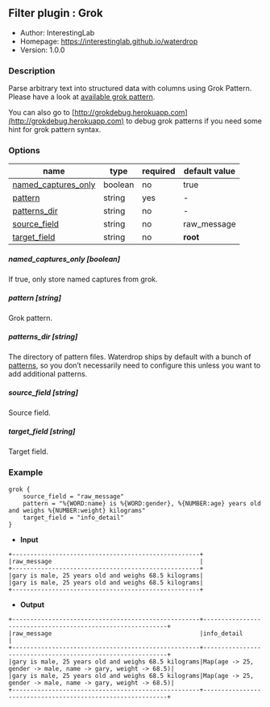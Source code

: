 ## Filter plugin : Grok

* Author: InterestingLab
* Homepage: https://interestinglab.github.io/waterdrop
* Version: 1.0.0

### Description

Parse arbitrary text into structured data with columns  using Grok Pattern. Please have a look at [available grok pattern](https://github.com/InterestingLab/waterdrop/blob/master/plugins/grok/files/grok-patterns/grok-patterns).

You can also go to [http://grokdebug.herokuapp.com](http://grokdebug.herokuapp.com) to debug grok patterns if you need some hint for grok pattern syntax.



### Options

| name | type | required | default value |
| --- | --- | --- | --- |
| [named_captures_only](#named_captures_only-boolean) | boolean | no | true |
| [pattern](#pattern-string) | string | yes | - |
| [patterns_dir](#patterns_dir-string) | string | no | - |
| [source_field](#source_field-string) | string | no | raw_message |
| [target_field](#target_field-string) | string | no | __root__ |

##### named_captures_only [boolean]

If true, only store named captures from grok.

##### pattern [string]

Grok pattern.

##### patterns_dir [string]

The directory of pattern files. Waterdrop ships by default with a bunch of [patterns]([grok-patterns文件](https://github.com/InterestingLab/waterdrop/tree/master/plugins/grok/files/grok-patterns)), so you don’t necessarily need to configure this unless you want to add additional patterns.


##### source_field [string]

Source field.

##### target_field [string]

Target field.

### Example

```
grok {
    source_field = "raw_message"
    pattern = "%{WORD:name} is %{WORD:gender}, %{NUMBER:age} years old and weighs %{NUMBER:weight} kilograms"
    target_field = "info_detail"
}
```

* **Input**

```
+----------------------------------------------------+
|raw_message                                         |
+----------------------------------------------------+
|gary is male, 25 years old and weighs 68.5 kilograms|
|gary is male, 25 years old and weighs 68.5 kilograms|
+----------------------------------------------------+
```

* **Output**

```
+----------------------------------------------------+------------------------------------------------------------+
|raw_message                                         |info_detail                                                 |
+----------------------------------------------------+------------------------------------------------------------+
|gary is male, 25 years old and weighs 68.5 kilograms|Map(age -> 25, gender -> male, name -> gary, weight -> 68.5)|
|gary is male, 25 years old and weighs 68.5 kilograms|Map(age -> 25, gender -> male, name -> gary, weight -> 68.5)|
+----------------------------------------------------+------------------------------------------------------------+

```
